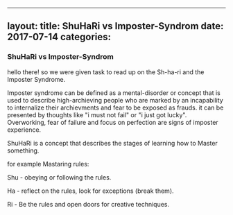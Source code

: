
---
layout: 
title:  ShuHaRi vs Imposter-Syndrom
date:   2017-07-14 
categories:	
---

### ShuHaRi vs Imposter-Syndrom

hello there! so we were given task to read up on the Sh-ha-ri and the Imposter Syndrome.

Imposter syndrome can be defined as a mental-disorder or concept that is used to describe high-archieving people who are marked by an incapability to internalize their archievments and fear to be exposed as frauds. it can be presented by thoughts like "i must not fail" or "i just got lucky". Overworking, fear of failure and focus on perfection are signs of imposter experience.

ShuHaRi is a concept that describes the stages of learning how to Master something.

for example Mastaring rules:


Shu - obeying or following the rules.

Ha  - reflect on the rules, look for exceptions (break them).

Ri  - Be the rules and open doors for creative techniques.


